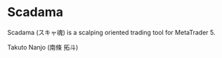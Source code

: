 # Scadama

Scadama (スキャ魂) is a scalping oriented trading tool for MetaTrader 5.

Takuto Nanjo (南條 拓斗)
